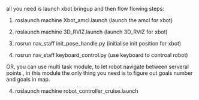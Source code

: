 all you need is launch xbot bringup and then flow flowing steps:
1. roslaunch machine Xbot_amcl.launch (launch the amcl for xbot)
2. roslaunch machine 3D_RVIZ.launch (launch 3D_RVIZ for xbot)
3. rosrun nav_staff init_pose_handle.py (initialise init position for xbot)

4. rosrun nav_staff keyboard_control.py (use keyboard to controal robot)

OR, you can use multi task module, to let robot navigate between serveral points , in this module the only thing you need is to figure out goals number and goals in map.

4. roslaunch machine robot_controller_cruise.launch

